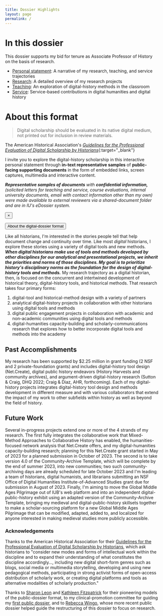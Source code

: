 ```yaml
---
title: Dossier Highlights
layout: page
permalink: /
---
```


<div class="quote-inline-wrap-article-content">
<div class="quote-inline-wrap">
<div class="quote-inline-testimonial" markdown="1">

# In this dossier

This dossier supports my bid for tenure as Associate Professor of History on the basis of research.

- [Personal statement](/statement/): A narrative of my research, teaching, and service trajectories
- [Research](/research/): A detailed overview of my research projects
- [Teaching](/teaching/): An exploration of digital-history methods in the classroom
- [Service](/service/): Service-based contributions in digital humanities and digital history

<div class="reveal" id="AboutDossier" data-reveal markdown="1">

# About this format

> Digital scholarship should be evaluated in its native digital medium, not printed out for inclusion in review materials.

The American Historical Association's [*Guidelines for the Professional Evaluation of Digital Scholarship by Historians*](https://www.historians.org/teaching-and-learning/digital-history-resources/evaluation-of-digital-scholarship-in-history/guidelines-for-the-professional-evaluation-of-digital-scholarship-by-historians){:target="_blank"}

I invite you to explore the digital-history scholarship in this interactive personal statement through **in-text representative samples** of **public-facing supporting documents** in the form of embedded links, screen captures, multimedia and interactive content.

***Representative samples of documents** with **confidential information,** (solicited letters for teaching and service, course evaluations, internal university documents, email with contact information other than my own) were made available to external reviewers via a shared-document folder and are in IU's eDossier system.*

<button class="close-button" data-close aria-label="Close modal" type="button">
<span aria-hidden="true">&times;</span>
</button>
</div>

<p><button class="button screen-only" data-open="AboutDossier">About the digital-dossier format</button></p>

</div>
</div>
</div>

Like all historians, I'm interested in the stories people tell that help document change and continuity over time. Like most *digital* historians, I explore these stories using a variety of digital tools and new methods. ***When digital historians make use of tools and methods developed by other disciplines for our analytical and presentational projects, we inherit the priorities and norms of those disciplines. My goal is to prioritize history's disciplinary norms as the foundation for the design of digital-history tools and methods.*** My research trajectory as a digital historian, then, is focused on the concurrent and intertwined development of historical theory, digital-history tools, and historical methods. That research takes four primary forms:

1. digital-tool and historical-method design with a variety of partners
1. analytical digital-history projects in collaboration with other historians using digital tools and methods
1. digital public engagement projects in collaboration with academic and non-academic communities using digital tools and methods
1. digital-humanities capacity-building and scholarly-communications research that explores how to better incorporate digital tools and methods into the academy

## Past Accomplishments

My research has been supported by $2.25 million in grant funding (2 NSF and 2 private-foundation grants) and includes digital-history tool design (Net.Create), digital public history endeavors (History Harvests and community archives), and argument-driven digital-history research (Sutton & Craig, DHQ 2022; Craig & Diaz, AHR, forthcoming). Each of my digital-history projects integrates digital-history tool design and methods development in different measure and with various collaborators that extend the impact of my work to other subfields within history as well as beyond the field of history.

## Future Work

Several in-progress projects extend one or more of the 4 strands of my research. The first fully integrates the collaborative work that Mixed-Method Approaches to Collaborative History has enabled, the humanities-focused network analysis that Net.Create offers, and my digital-humanities capacity-building research; planning for this Net.Create grant started in May of 2023 for a planned submission in October of 2023. The second is to take version 4.0 of the Community-Archive Template, which will be complete by the end of summer 2023, into new communities; two such community-archiving days are already scheduled for late October 2023 and I'm leading a team of historians, digital humanists, and librarians submitting an NSF Office of Digital Humanities Institute-of-Advanced Studies grant due for submission in August of 2023. Finally, I'm aiming to move the Global Middle Ages Pilgrimage out of IUB's web platform and into an independent digital-public-history exhibit using an adapted version of the Community-Archive Template, bringing my medieval and digital-public-history skillsets together to make a scholar-sourcing platform for a new Global Middle Ages Pilgrimage that can be modified, adapted, added to, and localized for anyone interested in making medieval studies more publicly accessible.

### Acknowledgements

Thanks to the American Historical Association for their [Guidelines for the Professional Evaluation of Digital Scholarship by Historians](https://www.historians.org/teaching-and-learning/digital-history-resources/evaluation-of-digital-scholarship-in-history/guidelines-for-the-professional-evaluation-of-digital-scholarship-by-historians), which ask historians to "consider new modes and forms of intellectual work within the discipline and to expand their understanding of what constitutes the discipline accordingly…, including new digital short-form genres such as blogs, social media or multimedia storytelling, developing and using new pedagogical methods, participating in strong activist forms of open-access distribution of scholarly work, or creating digital platforms and tools as alternative modalities of scholarly production."

Thanks to [Sharon Leon](http://www.6floors.org/dossier/) and [Kathleen Fitzpatrick](https://machines.kfitz.info/dossier/) for their pioneering models of the public-dossier format, to my clinical-promotion committee for guiding my [first public dossier](https://kalanicraig.com/dossier/), and to [Rebecca Wingo](http://rebeccawingo.com/dossier/), whose more recent public dossier helped guide the restructuring of this dossier to focus on research.
